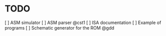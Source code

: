 # TODO

[ ] ASM simulator
[ ] ASM parser @cst1
[ ] ISA documentation
[ ] Example of programs
[ ] Schematic generator for the ROM @gdd
